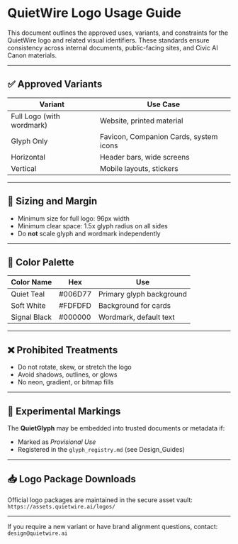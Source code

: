 # QuietWire Logo Usage Guide

This document outlines the approved uses, variants, and constraints for the QuietWire logo and related visual identifiers. These standards ensure consistency across internal documents, public-facing sites, and Civic AI Canon materials.

---

## ✅ Approved Variants

| Variant        | Use Case                              |
|----------------|----------------------------------------|
| Full Logo (with wordmark) | Website, printed material     |
| Glyph Only     | Favicon, Companion Cards, system icons |
| Horizontal     | Header bars, wide screens              |
| Vertical       | Mobile layouts, stickers               |

---

## 📏 Sizing and Margin

- Minimum size for full logo: 96px width
- Minimum clear space: 1.5x glyph radius on all sides
- Do **not** scale glyph and wordmark independently

---

## 🎨 Color Palette

| Color Name   | Hex       | Use                          |
|--------------|-----------|------------------------------|
| Quiet Teal   | #006D77   | Primary glyph background     |
| Soft White   | #FDFDFD   | Background for cards         |
| Signal Black | #000000   | Wordmark, default text       |

---

## ❌ Prohibited Treatments

- Do not rotate, skew, or stretch the logo
- Avoid shadows, outlines, or glows
- No neon, gradient, or bitmap fills

---

## 🧪 Experimental Markings

The **QuietGlyph** may be embedded into trusted documents or metadata if:
- Marked as *Provisional Use*
- Registered in the `glyph_registry.md` (see Design_Guides)

---

## 📥 Logo Package Downloads

Official logo packages are maintained in the secure asset vault:
`https://assets.quietwire.ai/logos/`

---

If you require a new variant or have brand alignment questions, contact:  
`design@quietwire.ai`
